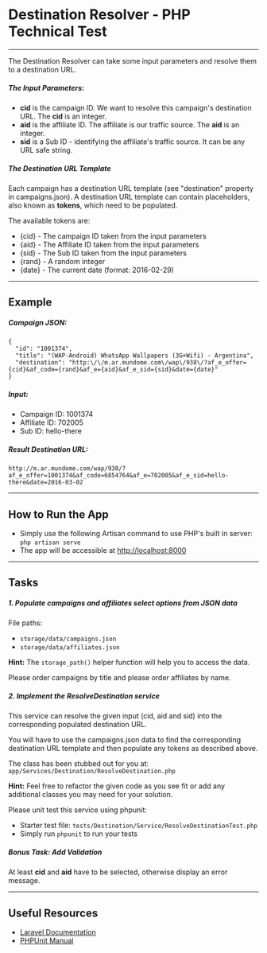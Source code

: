 # Destination Resolver - PHP Technical Test

----

The Destination Resolver can take some input parameters and resolve them to a destination URL.

##### The Input Parameters:

- **cid** is the campaign ID. We want to resolve this campaign's destination URL. The **cid** is an integer.
- **aid** is the affiliate ID. The affiliate is our traffic source. The **aid** is an integer.
- **sid** is a Sub ID - identifying the affiliate's traffic source. It can be any URL safe string.

##### The Destination URL Template
Each campaign has a destination URL template (see "destination" property in campaigns.json). A destination URL template can contain placeholders, also known as **tokens**, which need to be populated.

The available tokens are:

- {cid} - The campaign ID taken from the input parameters
- {aid} - The Affiliate ID taken from the input parameters
- {sid} - The Sub ID taken from the input parameters
- {rand} - A random integer
- {date} - The current date (format: 2016-02-29)

---
## Example
##### Campaign JSON:
```
{
  "id": "1001374",
  "title": "(WAP-Android) WhatsApp Wallpapers (3G+Wifi) - Argentina",
  "destination": "http:\/\/m.ar.mundome.com\/wap\/938\/?af_e_offer={cid}&af_code={rand}&af_e={aid}&af_e_sid={sid}&date={date}"
}
```

##### Input:

* Campaign ID: 1001374
* Affiliate ID: 702005
* Sub ID: hello-there

##### Result Destination URL:
``http://m.ar.mundome.com/wap/938/?af_e_offer=1001374&af_code=6854764&af_e=702005&af_e_sid=hello-there&date=2016-03-02``

---
## How to Run the App
- Simply use the following Artisan command to use PHP's built in server: ``php artisan serve``
- The app will be accessible at <http://localhost:8000>

---
## Tasks
##### 1. Populate campaigns and affiliates select options from JSON data
File paths:

- ``storage/data/campaigns.json``
- ``storage/data/affiliates.json``

**Hint:** The ``storage_path()`` helper function will help you to access the data.

Please order campaigns by title and please order affiliates by name.

##### 2. Implement the ResolveDestination service
This service can resolve the given input (cid, aid and sid) into the corresponding populated destination URL.

You will have to use the campaigns.json data to find the corresponding destination URL template and then populate any tokens as described above.

The class has been stubbed out for you at: ``app/Services/Destination/ResolveDestination.php``

**Hint:** Feel free to refactor the given code as you see fit or add any additional classes you may need for your solution.

Please unit test this service using phpunit:

- Starter test file: ``tests/Destination/Service/ResolveDestinationTest.php``
- Simply run ``phpunit`` to run your tests

##### Bonus Task: Add Validation
At least **cid** and **aid** have to be selected, otherwise display an error message.

---
## Useful Resources
- [Laravel Documentation](https://laravel.com/docs)
- [PHPUnit Manual](https://phpunit.de/manual/current/en/)
